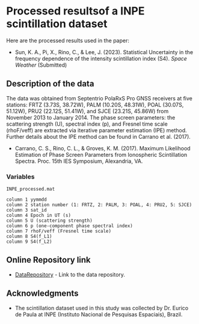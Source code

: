# Processed resultsof a INPE scintillation dataset

Here are the processed results used in the paper:

* Sun, K. A., Pi, X., Rino, C., & Lee, J. (2023). Statistical Uncertainty in the frequency dependence of the intensity scintillation index (S4). *Space Weather* (Submitted)

## Description of the data

The data was obtained from Septentrio PolaRxS Pro GNSS receivers at five stations: FRTZ (3.73S, 38.72W), PALM (10.20S, 48.31W), POAL (30.07S, 51.12W), PRU2 (22.12S, 51.41W), and SJCE (23.21S, 45.86W) from November 2013 to January 2014.
The phase screen parameters: the scattering strength (U), spectral index (p), and Fresnel time scale (rhoF/veff) are extracted via iterative parameter estimation (IPE) method.
Further details about the IPE method can be found in Carrano et al. (2017).

* Carrano, C. S., Rino, C. L., & Groves, K. M. (2017). Maximum Likelihood Estimation of Phase Screen Parameters from Ionospheric Scintillation Spectra. Proc. 15th IES Symposium, Alexandria, VA.

### Variables

```
INPE_processed.mat

column 1 yymmdd
column 2 station number (1: FRTZ, 2: PALM, 3: POAL, 4: PRU2, 5: SJCE)
column 3 sat_id
column 4 Epoch in UT (s)
column 5 U (scattering strength)
column 6 p (one-component phase spectral index)
column 7 rhoF/veff (Fresnel time scale)
column 8 S4(f_L1)
column 9 S4(f_L2)

```

## Online Repository link

* [DataRepository](https://github.com/kiyoungsun/INPE-scintillation-data) - Link to the data repository.

## Acknowledgments

* The scintillation dataset used in this study was collected by Dr. Eurico de Paula at INPE (Instituto Nacional de Pesquisas Espaciais), Brazil.

